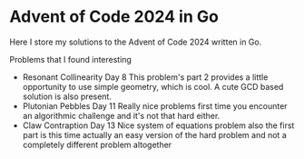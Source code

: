 # Advent of Code 2024 in Go 

Here I store my solutions to the Advent of Code 2024 written in Go. 

Problems that I found interesting 

- Resonant Collinearity Day 8 
    This problem's part 2 provides a little opportunity to use simple geometry, which is cool. A cute GCD based solution is also present. 
- Plutonian Pebbles Day 11 
    Really nice problems first time you encounter an algorithmic challenge and it's not that hard either. 
- Claw Contraption Day 13
    Nice system of equations problem also the first part is this time actually an easy version of the hard problem and not a completely different problem altogether 